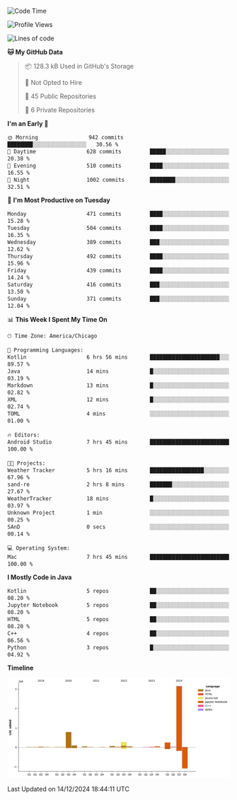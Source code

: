 <!--START_SECTION:waka-->
![Code Time](http://img.shields.io/badge/Code%20Time-711%20hrs%2047%20mins-blue)

![Profile Views](http://img.shields.io/badge/Profile%20Views-8-blue)

![Lines of code](https://img.shields.io/badge/From%20Hello%20World%20I%27ve%20Written-4.8%20million%20lines%20of%20code-blue)

**🐱 My GitHub Data** 

> 📦 128.3 kB Used in GitHub's Storage 
 > 
> 🚫 Not Opted to Hire
 > 
> 📜 45 Public Repositories 
 > 
> 🔑 6 Private Repositories 
 > 
**I'm an Early 🐤** 

```text
🌞 Morning                942 commits         ████████░░░░░░░░░░░░░░░░░   30.56 % 
🌆 Daytime                628 commits         █████░░░░░░░░░░░░░░░░░░░░   20.38 % 
🌃 Evening                510 commits         ████░░░░░░░░░░░░░░░░░░░░░   16.55 % 
🌙 Night                  1002 commits        ████████░░░░░░░░░░░░░░░░░   32.51 % 
```
📅 **I'm Most Productive on Tuesday** 

```text
Monday                   471 commits         ████░░░░░░░░░░░░░░░░░░░░░   15.28 % 
Tuesday                  504 commits         ████░░░░░░░░░░░░░░░░░░░░░   16.35 % 
Wednesday                389 commits         ███░░░░░░░░░░░░░░░░░░░░░░   12.62 % 
Thursday                 492 commits         ████░░░░░░░░░░░░░░░░░░░░░   15.96 % 
Friday                   439 commits         ████░░░░░░░░░░░░░░░░░░░░░   14.24 % 
Saturday                 416 commits         ███░░░░░░░░░░░░░░░░░░░░░░   13.50 % 
Sunday                   371 commits         ███░░░░░░░░░░░░░░░░░░░░░░   12.04 % 
```


📊 **This Week I Spent My Time On** 

```text
🕑︎ Time Zone: America/Chicago

💬 Programming Languages: 
Kotlin                   6 hrs 56 mins       ██████████████████████░░░   89.57 % 
Java                     14 mins             █░░░░░░░░░░░░░░░░░░░░░░░░   03.19 % 
Markdown                 13 mins             █░░░░░░░░░░░░░░░░░░░░░░░░   02.82 % 
XML                      12 mins             █░░░░░░░░░░░░░░░░░░░░░░░░   02.74 % 
TOML                     4 mins              ░░░░░░░░░░░░░░░░░░░░░░░░░   01.00 % 

🔥 Editors: 
Android Studio           7 hrs 45 mins       █████████████████████████   100.00 % 

🐱‍💻 Projects: 
Weather Tracker          5 hrs 16 mins       █████████████████░░░░░░░░   67.96 % 
sand-re                  2 hrs 8 mins        ███████░░░░░░░░░░░░░░░░░░   27.67 % 
WeatherTracker           18 mins             █░░░░░░░░░░░░░░░░░░░░░░░░   03.97 % 
Unknown Project          1 min               ░░░░░░░░░░░░░░░░░░░░░░░░░   00.25 % 
SAnD                     0 secs              ░░░░░░░░░░░░░░░░░░░░░░░░░   00.14 % 

💻 Operating System: 
Mac                      7 hrs 45 mins       █████████████████████████   100.00 % 
```

**I Mostly Code in Java** 

```text
Kotlin                   5 repos             ██░░░░░░░░░░░░░░░░░░░░░░░   08.20 % 
Jupyter Notebook         5 repos             ██░░░░░░░░░░░░░░░░░░░░░░░   08.20 % 
HTML                     5 repos             ██░░░░░░░░░░░░░░░░░░░░░░░   08.20 % 
C++                      4 repos             ██░░░░░░░░░░░░░░░░░░░░░░░   06.56 % 
Python                   3 repos             █░░░░░░░░░░░░░░░░░░░░░░░░   04.92 % 
```



**Timeline**

![Lines of Code chart](https://raw.githubusercontent.com/phanijsp/phanijsp/main/assets/bar_graph.png)


 Last Updated on 14/12/2024 18:44:11 UTC
<!--END_SECTION:waka-->
